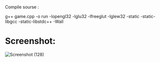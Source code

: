 Compile sourse :

g++ game.cpp -o run -lopengl32 -lglu32 -lfreeglut -lglew32 -static -static-libgcc -static-libstdc++ -Wall


# Screenshot:

![Screenshot (128)](https://github.com/user-attachments/assets/c967fde4-f572-480d-8a5f-da4af21e9824)

